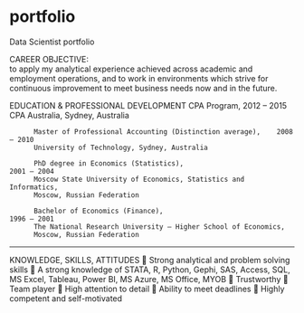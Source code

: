 # portfolio
Data Scientist portfolio

CAREER OBJECTIVE:  
to apply my analytical experience achieved across academic and employment operations, 
and to work in environments which strive for continuous improvement to meet business needs now and in the future.

EDUCATION & PROFESSIONAL DEVELOPMENT
          CPA Program,                                                         2012 – 2015
          CPA Australia, Sydney, Australia
          
          Master of Professional Accounting (Distinction average),    2008 – 2010
          University of Technology, Sydney, Australia 
          
          PhD degree in Economics (Statistics),                               2001 – 2004
          Moscow State University of Economics, Statistics and Informatics, 
          Moscow, Russian Federation
          
          Bachelor of Economics (Finance), 	                                  1996 – 2001  
          The National Research University – Higher School of Economics,
          Moscow, Russian Federation
_________________________________________________________________________________________________________________________
KNOWLEDGE, SKILLS, ATTITUDES
	Strong analytical and problem solving skills
	A strong knowledge of STATA, R, Python, Gephi, SAS, Access, SQL, MS Excel, Tableau, Power BI, MS Azure, MS Office, MYOB
	Trustworthy
	Team player
	High attention to detail
	Ability to meet deadlines
	Highly competent and self-motivated

